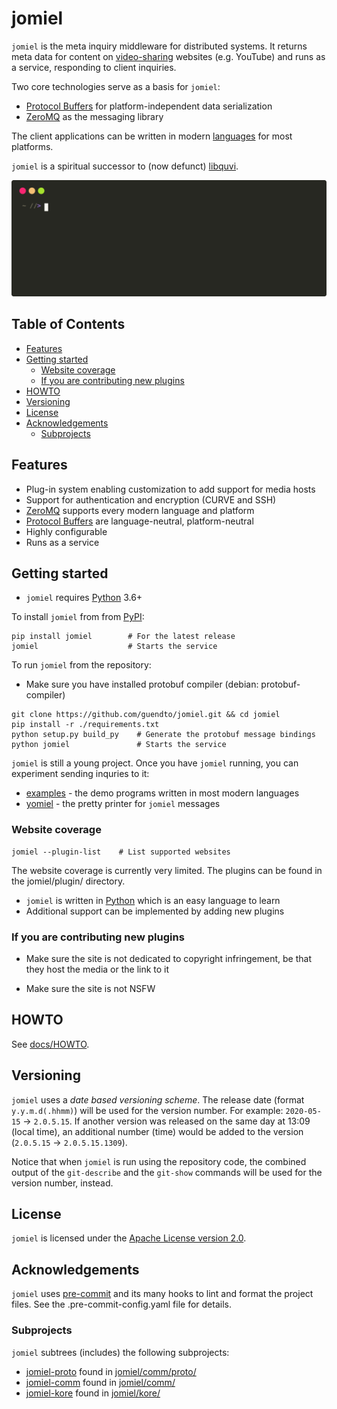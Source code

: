 # jomiel

`jomiel` is the meta inquiry middleware for distributed systems. It
returns meta data for content on [video-sharing] websites (e.g.
YouTube) and runs as a service, responding to client inquiries.

Two core technologies serve as a basis for `jomiel`:

- [Protocol Buffers] for platform-independent data serialization
- [ZeroMQ] as the messaging library

The client applications can be written in modern [languages][examples]
for most platforms.

`jomiel` is a spiritual successor to (now defunct) [libquvi].

![Example (jomiel)](./docs/examples/jomiel-framed.svg)

## Table of Contents

<!-- vim-markdown-toc GFM -->

- [Features](#features)
- [Getting started](#getting-started)
  - [Website coverage](#website-coverage)
  - [If you are contributing new plugins](#if-you-are-contributing-new-plugins)
- [HOWTO](#howto)
- [Versioning](#versioning)
- [License](#license)
- [Acknowledgements](#acknowledgements)
  - [Subprojects](#subprojects)

<!-- vim-markdown-toc -->

## Features

- Plug-in system enabling customization to add support for media hosts
- Support for authentication and encryption (CURVE and SSH)
- [ZeroMQ] supports every modern language and platform
- [Protocol Buffers] are language-neutral, platform-neutral
- Highly configurable
- Runs as a service

## Getting started

- `jomiel` requires [Python] 3.6+

To install `jomiel` from from [PyPI]:

```shell
pip install jomiel        # For the latest release
jomiel                    # Starts the service
```

To run `jomiel` from the repository:

- Make sure you have installed protobuf compiler (debian:
  protobuf-compiler)

```shell
git clone https://github.com/guendto/jomiel.git && cd jomiel
pip install -r ./requirements.txt
python setup.py build_py    # Generate the protobuf message bindings
python jomiel               # Starts the service
```

`jomiel` is still a young project. Once you have `jomiel` running, you
can experiment sending inquries to it:

- [examples] - the demo programs written in most modern languages
- [yomiel] - the pretty printer for `jomiel` messages

### Website coverage

```shell
jomiel --plugin-list    # List supported websites
```

The website coverage is currently very limited. The plugins can be
found in the jomiel/plugin/ directory.

- `jomiel` is written in [Python] which is an easy language to learn
- Additional support can be implemented by adding new plugins

### If you are contributing new plugins

- Make sure the site is not dedicated to copyright infringement, be that
  they host the media or the link to it

- Make sure the site is not NSFW

## HOWTO

See [docs/HOWTO](./docs/HOWTO.md).

## Versioning

`jomiel` uses a _date based versioning scheme_. The release date (format
`y.y.m.d(.hhmm)`) will be used for the version number. For example:
`2020-05-15` -> `2.0.5.15`. If another version was released on the same
day at 13:09 (local time), an additional number (time) would be added to
the version (`2.0.5.15` -> `2.0.5.15.1309`).

Notice that when `jomiel` is run using the repository code, the combined
output of the `git-describe` and the `git-show` commands will be used
for the version number, instead.

## License

`jomiel` is licensed under the [Apache License version 2.0][aplv2].

## Acknowledgements

`jomiel` uses [pre-commit] and its many hooks to lint and format the
project files. See the .pre-commit-config.yaml file for details.

### Subprojects

`jomiel` subtrees (includes) the following subprojects:

- [jomiel-proto] found in [jomiel/comm/proto/](jomiel/comm/proto/)
- [jomiel-comm] found in [jomiel/comm/](jomiel/comm/)
- [jomiel-kore] found in [jomiel/kore/](jomiel/kore/)

[video-sharing]: https://en.wikipedia.org/wiki/Video_hosting_service
[protocol buffers]: https://developers.google.com/protocol-buffers/
[jomiel-proto]: https://github.com/guendto/jomiel-proto/
[examples]: https://github.com/guendto/jomiel-examples/
[python]: https://www.python.org/about/gettingstarted/
[jomiel-comm]: https://github.com/guendto/jomiel-comm/
[jomiel-kore]: https://github.com/guendto/jomiel-kore/
[yomiel]: https://github.com/guendto/jomiel-yomiel/
[aplv2]: https://www.tldrlegal.com/l/apache2
[pre-commit]: https://pre-commit.com/
[libquvi]: http://quvi.sf.net/
[zeromq]: https://zeromq.org/
[pypi]: https://pypi.org/
